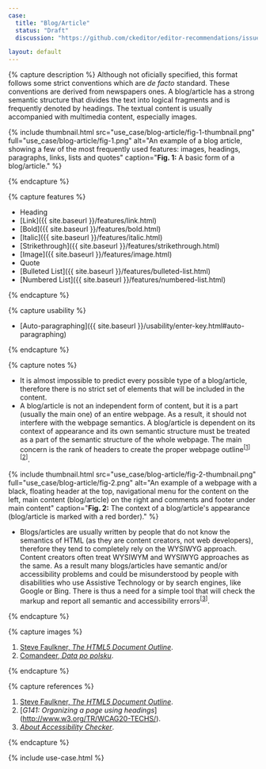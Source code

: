 ```yaml
---
case:
  title: "Blog/Article"
  status: "Draft"
  discussion: "https://github.com/ckeditor/editor-recommendations/issues/9"

layout: default
---
```


{% capture description %}
Although not oficially specified, this format follows some strict conventions which are <i>de facto</i> standard. These conventions are derived from newspapers ones. A blog/article has a strong semantic structure that divides the text into logical fragments and is frequently denoted  by headings. The textual content is usually accompanied with multimedia content, especially images.

{% include thumbnail.html src="use_case/blog-article/fig-1-thumbnail.png" full="use_case/blog-article/fig-1.png" alt="An example of a blog article, showing a few of the most frequently used features: images, headings, paragraphs, links, lists and quotes" caption="<b>Fig. 1:</b> A basic form of a blog/article." %}

{% endcapture %}


{% capture features %}

* Heading
* [Link]({{ site.baseurl }}/features/link.html)
* [Bold]({{ site.baseurl }}/features/bold.html)
* [Italic]({{ site.baseurl }}/features/italic.html)
* [Strikethrough]({{ site.baseurl }}/features/strikethrough.html)
* [Image]({{ site.baseurl }}/features/image.html)
* Quote
* [Bulleted List]({{ site.baseurl }}/features/bulleted-list.html)
* [Numbered List]({{ site.baseurl }}/features/numbered-list.html)


{% endcapture %}

{% capture usability %}

* [Auto-paragraphing]({{ site.baseurl }}/usability/enter-key.html#auto-paragraphing)

{% endcapture %}

{% capture notes %}

* It is almost impossible to predict every possible type of a blog/article, therefore there is no strict set of elements that will be included in the content.
* A blog/article is not an independent form of content, but it is a part (usually the main one) of an entire webpage. As a result,  it should not interfere with the webpage semantics. A blog/article is dependent on its context of appearance and its own semantic structure must be treated as a part of the semantic structure of the whole webpage. The main concern is the rank of headers to create the proper webpage outline<sup>[[1](#ref1)] [[2](#ref2)]</sup>.

{% include thumbnail.html src="use_case/blog-article/fig-2-thumbnail.png" full="use_case/blog-article/fig-2.png" alt="An example of a webpage with a black, floating header at the top, navigational menu for the content on the left, main content (blog/article) on the right and comments and footer under main content" caption="<b>Fig. 2:</b> The context of a blog/article's appearance (blog/article is marked with a red border)." %}

* Blogs/articles are usually written by people that do not know the semantics of HTML (as they are content creators, not web developers), therefore they tend to completely rely on the WYSIWYG approach. Content creators often treat WYSIWYM and WYSIWYG approaches as the same. As a result many blogs/articles have semantic and/or accessibility problems and could be misunderstood by people with disabilities who use Assistive Technology or by search engines, like Google or Bing. There is thus a need for a simple tool that will check the markup and report all semantic and accessibility errors<sup>[[3](#ref3)]</sup>.

{% endcapture %}

{% capture images %}

1. [Steve Faulkner, <i>The HTML5 Document Outline</i>](https://www.paciellogroup.com/blog/2013/10/html5-document-outline/).
2. [Comandeer, <i>Data po polsku</i>](http://tutorials.comandeer.pl/js-intl.html).

{% endcapture %}

{% capture references %}

1. <a id="ref1"></a>[Steve Faulkner, <i>The HTML5 Document Outline</i>](https://www.paciellogroup.com/blog/2013/10/html5-document-outline/).
2. <a id="ref2"></a>[<i>G141: Organizing a page using headings</i>](http://www.w3.org/TR/WCAG20-TECHS/<G141 class="html"></G141>).
3. <a id="ref3"></a>[<i>About Accessibility Checker</i>](https://cksource.com/a11ychecker/demo/about.html).

{% endcapture %}

{% include use-case.html %}
